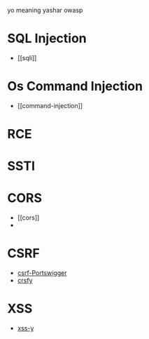 yo meaning yashar owasp
# SQL Injection
- [[sqli]]
# Os Command Injection
- [[command-injection]]
# RCE
# SSTI

# CORS
- [[cors]]
- 
# CSRF
- [csrf-Portswigger](./06-CSRF/CSRF-Portswigger.md)
- [crsfy](./06-CSRF/CSRF-y.md) 
# XSS
- [xss-y](./07-XSS/XSS-y.md)
